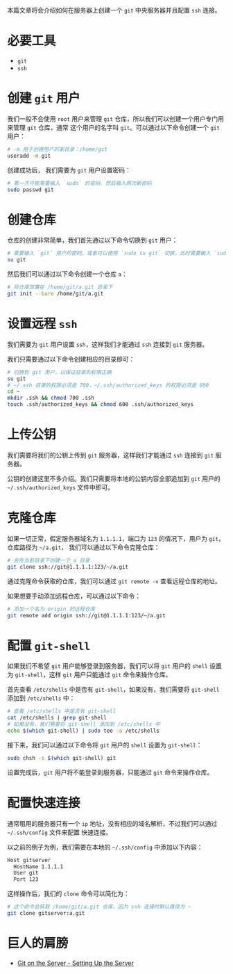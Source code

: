 本篇文章将会介绍如何在服务器上创建一个 `git` 中央服务器并且配置 `ssh` 连接。

# 必要工具
* `git`
* `ssh`

# 创建 `git` 用户
我们一般不会使用 `root` 用户来管理 `git` 仓库，所以我们可以创建一个用户专门用来管理 `git` 仓库，通常
这个用户的名字叫 `git`。可以通过以下命令创建一个 `git` 用户：

```bash
# -m 用于创建用户的家目录：/home/git
useradd -m git
```

创建成功后， 我们需要为 `git` 用户设置密码：

```bash
# 第一次可能需要输入 `sudo` 的密码，然后输入两次新密码
sudo passwd git
```

# 创建仓库
仓库的创建非常简单，我们首先通过以下命令切换到 `git` 用户：

```bash
# 需要输入 `git` 用户的密码，或者可以使用 `sudo su git` 切换，此时需要输入 `sudo` 的密码
su git
```

然后我们可以通过以下命令创建一个仓库 `a`：

```bash
# 将仓库放置在 /home/git/a.git 目录下
git init --bare /home/git/a.git
```

# 设置远程 `ssh`
我们需要为 `git` 用户设置 `ssh`，这样我们才能通过 `ssh` 连接到 `git` 服务器。

我们只需要通过以下命令创建相应的目录即可：

```bash
# 切换到 git 用户，以保证目录的权限正确
su git
# ~/.ssh 目录的权限必须是 700，~/.ssh/authorized_keys 的权限必须是 600
cd ~
mkdir .ssh && chmod 700 .ssh
touch .ssh/authorized_keys && chmod 600 .ssh/authorized_keys
```

# 上传公钥
我们需要将我们的公钥上传到 `git` 服务器，这样我们才能通过 `ssh` 连接到 `git` 服务器。

公钥的创建这里不多介绍。我们只需要将本地的公钥内容全部追加到 `git` 用户的 `~/.ssh/authorized_keys`
文件中即可。

# 克隆仓库
如果一切正常，假定服务器域名为 `1.1.1.1`，端口为 `123` 的情况下，用户为 `git`，仓库路径为 `~/a.git`，
我们可以通过以下命令克隆仓库：

```bash
# 会在当前目录下创建一个 a 目录
git clone ssh://git@1.1.1.1:123/~/a.git
```

通过克隆命令获取的仓库，我们可以通过 `git remote -v` 查看远程仓库的地址。

如果想要手动添加远程仓库，可以通过以下命令：

```bash
# 添加一个名为 origin 的远程仓库
git remote add origin ssh://git@1.1.1.1:123/~/a.git
```

# 配置 `git-shell`
如果我们不希望 `git` 用户能够登录到服务器，我们可以将 `git` 用户的 `shell` 设置为 `git-shell`，这样
`git` 用户只能通过 `git` 命令来操作仓库。

首先查看 `/etc/shells` 中是否有 `git-shell`，如果没有，我们需要将 `git-shell` 添加到 `/etc/shells` 中：

```bash
# 查看 /etc/shells 中是否有 git-shell
cat /etc/shells | grep git-shell
# 如果没有，我们需要将 git-shell 添加到 /etc/shells 中
echo $(which git-shell) | sudo tee -a /etc/shells
```

接下来，我们可以通过以下命令将 `git` 用户的 `shell` 设置为 `git-shell`：

```bash
sudo chsh -s $(which git-shell) git
```

设置完成后，`git` 用户将不能登录到服务器，只能通过 `git` 命令来操作仓库。

# 配置快速连接
通常租用的服务器只有一个 `ip` 地址，没有相应的域名解析，不过我们可以通过 `~/.ssh/config` 文件来配置
快速连接。

以之前的例子为例，我们需要在本地的 `~/.ssh/config` 中添加以下内容：

```bash
Host gitserver
  HostName 1.1.1.1
  User git
  Port 123
```

这样操作后，我们的 `clone` 命令可以简化为：

```bash
# 这个命令会获取 /home/git/a.git 仓库，因为 ssh 连接时默认路径为 ~
git clone gitserver:a.git
```

# 巨人的肩膀
* [Git on the Server - Setting Up the Server](https://git-scm.com/book/en/v2/Git-on-the-Server-Setting-Up-the-Server)

